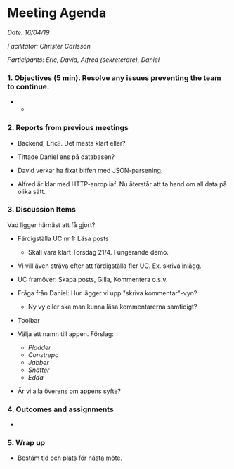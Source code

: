 # Meeting Agenda

*Date: 16/04/19*

*Facilitator: Christer Carlsson*

*Participants: Eric, David, Alfred (sekreterare), Daniel*

### 1. Objectives (5 min). Resolve any issues preventing the team to continue.

  * -

### 2. Reports from previous meetings

  * Backend, Eric?. Det mesta klart eller?

  * Tittade Daniel ens på databasen?

  * David verkar ha fixat biffen med JSON-parsening.

  * Alfred är klar med HTTP-anrop iaf. Nu återstår att ta hand om all data på olika sätt.

### 3. Discussion Items

  Vad ligger härnäst att få gjort?

  * Färdigställa UC nr 1: Läsa posts
  	* Skall vara klart Torsdag 21/4. Fungerande demo.

  * Vi vill även sträva efter att färdigställa fler UC. Ex. skriva inlägg.

  * UC framöver: Skapa posts, Gilla, Kommentera o.s.v.

  * Fråga från Daniel: Hur lägger vi upp "skriva kommentar"-vyn?
    * Ny vy eller ska man kunna läsa kommentarerna samtidigt?
  
  * Toolbar

  * Välja ett namn till appen. Förslag:
    * *Pladder*
    * *Constrepo*
    * *Jabber*
    * *Snatter*
    * *Edda*
  
  * Är vi alla överens om appens syfte? 
 

### 4. Outcomes and assignments

  * 

### 5. Wrap up

  * Bestäm tid och plats för nästa möte.
